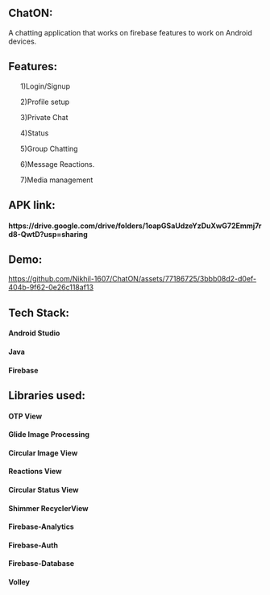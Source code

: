 <h2 align="centre"> ChatON: </h2>
A chatting application that works on firebase features to work on Android devices.

<h2 align="centre"> Features: </h2>
<ul>1)Login/Signup</ul>
<ul>2)Profile setup</ul>
<ul>3)Private Chat</ul>
<ul>4)Status</ul>
<ul>5)Group Chatting</ul>
<ul>6)Message Reactions.</ul>
<ul>7)Media management</ul>

<h2 align="centre"> APK link: </h2>

<h4>https://drive.google.com/drive/folders/1oapGSaUdzeYzDuXwG72Emmj7rd8-QwtD?usp=sharing</h4>

<h2 align="centre"> Demo: </h2>

https://github.com/Nikhil-1607/ChatON/assets/77186725/3bbb08d2-d0ef-404b-9f62-0e26c118af13


<h2 align="centre"> Tech Stack: </h2>
<h4>Android Studio</h4>
<h4>Java</h4>
<h4>Firebase</h4>

<h2 align="centre"> Libraries used: </h2>
<h4>OTP View</h4>
<h4>Glide Image Processing</h4>
<h4>Circular Image View</h4>
<h4>Reactions View</h4>
<h4>Circular Status View</h4>
<h4>Shimmer RecyclerView</h4>
<h4>Firebase-Analytics</h4>
<h4>Firebase-Auth</h4>
<h4>Firebase-Database</h4>
<h4>Volley</h4>

